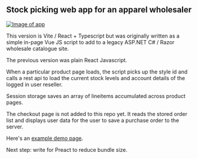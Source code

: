 ## Stock picking web app for an apparel wholesaler

[![Image of app](https://res.cloudinary.com/web-school/image/upload/w_600,q_auto:best/dev/App-React-screen-sm_yztp5p.jpg)](https://example-stock-picker.chrisbeaumont.com/)

This version is Vite / React + Typescript but was originally written as a simple in-page Vue JS script to add to a legacy ASP.NET C# / Razor wholesale catalogue site.

The previous version was plain React Javascript.

When a particular product page loads, the script picks up the style id and calls a rest api to load the current stock levels and account details of the logged in user reseller.

Session storage saves an array of lineitems accumulated across product pages.

The checkout page is not added to this repo yet. It reads the stored order list and displays user data for the user to save a purchase order to the server.

Here's an [example demo page](https://example-stock-picker.chrisbeaumont.com/).

Next step: write for Preact to reduce bundle size.
